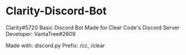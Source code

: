 # Clarity-Discord-Bot

Clarity#5720 Basic Discord Bot
Made for Clear Code's Discord Server
Developer: VantaTree#2609

Made with: discord.py
Prefix: /cc, /clear
